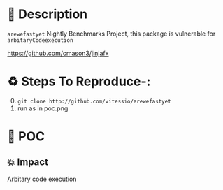# :book: Description

`arewefastyet` Nightly Benchmarks Project, this package is vulnerable for `arbitaryCodeexecution`

https://github.com/cmason3/jinjafx

# :recycle:  Steps To Reproduce-:  
  0) `git clone http://github.com/vitessio/arewefastyet`
  1) run as in poc.png

# :telescope: POC


## 💥 Impact
Arbitary code execution

